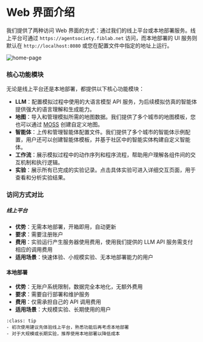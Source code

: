 # Web 界面介绍

我们提供了两种访问 Web 界面的方式：通过我们的线上平台或本地部署服务。线上平台可通过 `https://agentsociety.fiblab.net` 访问，而本地部署的 UI 服务则默认在 `http://localhost:8080` 或您在配置文件中指定的地址上运行。

![home-page](../_static/webui-zh/homepage.png) 

### 核心功能模块

无论是线上平台还是本地部署，都提供以下核心功能模块：

- **LLM**：配置模拟过程中使用的大语言模型 API 服务，为后续模拟仿真的智能体提供强大的语言理解和生成能力。
- **地图**：导入和管理模拟所需的地图数据。我们提供了多个城市的地图模板，您也可以通过 [MOSS](https://moss.fiblab.net/) 创建自定义地图。
- **智能体**：上传和管理智能体配置文件。我们提供了多个城市的智能体示例配置，用户还可以创建智能体模板，并基于社区中的智能实体构建自定义智能体。
- **工作流**：展示模拟过程中的动作序列和程序流程，帮助用户理解各组件间的交互机制和执行逻辑。
- **实验**：展示所有已完成的实验记录。点击具体实验可进入详细交互页面，用于查看和分析实验结果。

### 访问方式对比

##### 线上平台
- **优势**：无需本地部署，开箱即用，自动更新
- **要求**：需要注册账户
- **费用**：实验运行产生服务器使用费用，使用我们提供的 LLM API 服务需支付相应的调用费用
- **适用场景**：快速体验、小规模实验、无本地部署能力的用户

#### 本地部署
- **优势**：无账户系统限制，数据完全本地化，无额外费用
- **要求**：需要自行部署和维护服务
- **费用**：仅需承担自己的 API 调用费用
- **适用场景**：大规模实验、长期使用的用户

```{admonition} 选择建议
:class: tip
- 初次使用建议先体验线上平台，熟悉功能后再考虑本地部署
- 对于大规模或长期实验，推荐使用本地部署以降低成本
```